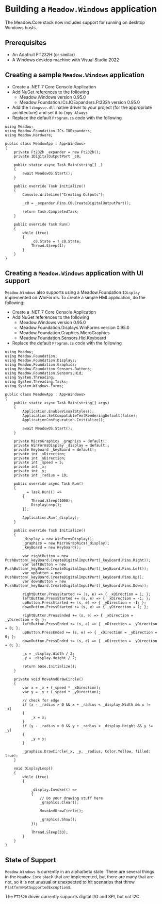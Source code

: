 # Building a `Meadow.Windows` application

The Meadow.Core stack now includes support for running on desktop Windows hosts.

## Prerequisites

- An Adafruit FT232H (or similar)
- A Windows desktop machine with Visual Studio 2022

## Creating a sample `Meadow.Windows` application

- Create a .NET 7 Core Console Application
- Add NuGet references to the following
  - Meadow.Windows version 0.95.0
  - Meadow.Foundation.ICs.IOExpanders.Ft232h version 0.95.0
- Add the `libmpsse.dll` native driver to your project (for the appropriate architecture) and set it to `Copy Always`
- Replace the default `Program.cs` code with the following

```
using Meadow;
using Meadow.Foundation.ICs.IOExpanders;
using Meadow.Hardware;

public class MeadowApp : App<Windows>
{
    private Ft232h _expander = new Ft232h();
    private IDigitalOutputPort _c0;

    public static async Task Main(string[] _)
    {
        await MeadowOS.Start();
    }

    public override Task Initialize()
    {
        Console.WriteLine("Creating Outputs");

        _c0 = _expander.Pins.C0.CreateDigitalOutputPort();

        return Task.CompletedTask;
    }

    public override Task Run()
    {
        while (true)
        {
            _c0.State = !_c0.State;
            Thread.Sleep(1);
        }
    }
}
```

## Creating a `Meadow.Windows` application with UI support

`Meadow.Windows` also supports using a Meadow.Foundation `IDisplay` implemented on WinForms.  To create a simple HMI application, do the following:

- Create a .NET 7 Core Console Application
- Add NuGet references to the following
  - Meadow.Windows version 0.95.0
  - Meadow.Foundation.Displays.WinForms version 0.95.0
  - Meadow.Foundation.Graphics.MicroGraphics
  - Meadow.Foundation.Sensors.Hid.Keyboard
- Replace the default `Program.cs` code with the following

```
using Meadow;
using Meadow.Foundation;
using Meadow.Foundation.Displays;
using Meadow.Foundation.Graphics;
using Meadow.Foundation.Sensors.Buttons;
using Meadow.Foundation.Sensors.Hid;
using System.Threading;
using System.Threading.Tasks;
using System.Windows.Forms;

public class MeadowApp : App<Windows>
{
    public static async Task Main(string[] args)
    {
        Application.EnableVisualStyles();
        Application.SetCompatibleTextRenderingDefault(false);
        ApplicationConfiguration.Initialize();

        await MeadowOS.Start();
    }

    private MicroGraphics _graphics = default!;
    private WinFormsDisplay _display = default!;
    private Keyboard _keyBoard = default!;
    private int _xDirection;
    private int _yDirection;
    private int _speed = 5;
    private int _x;
    private int _y;
    private int _radius = 10;

    public override async Task Run()
    {
        _ = Task.Run(() =>
        {
            Thread.Sleep(1000);
            DisplayLoop();
        });

        Application.Run(_display);
    }

    public override Task Initialize()
    {
        _display = new WinFormsDisplay();
        _graphics = new MicroGraphics(_display);
        _keyBoard = new Keyboard();

        var rightButton = new PushButton(_keyBoard.CreateDigitalInputPort(_keyBoard.Pins.Right));
        var leftButton = new PushButton(_keyBoard.CreateDigitalInputPort(_keyBoard.Pins.Left));
        var upButton = new PushButton(_keyBoard.CreateDigitalInputPort(_keyBoard.Pins.Up));
        var downButton = new PushButton(_keyBoard.CreateDigitalInputPort(_keyBoard.Pins.Down));

        rightButton.PressStarted += (s, e) => { _xDirection = 1; };
        leftButton.PressStarted += (s, e) => { _xDirection = -1; };
        upButton.PressStarted += (s, e) => { _yDirection = -1; };
        downButton.PressStarted += (s, e) => { _yDirection = 1; };

        rightButton.PressEnded += (s, e) => { _xDirection = _yDirection = 0; };
        leftButton.PressEnded += (s, e) => { _xDirection = _yDirection = 0; };
        upButton.PressEnded += (s, e) => { _xDirection = _yDirection = 0; };
        downButton.PressEnded += (s, e) => { _xDirection = _yDirection = 0; };

        _x = _display.Width / 2;
        _y = _display.Height / 2;

        return base.Initialize();
    }

    private void MoveAndDrawCircle()
    {
        var x = _x + (_speed * _xDirection);
        var y = _y + (_speed * _yDirection);

        // check for edge
        if (x - _radius > 0 && x + _radius < _display.Width && x != _x)
        {
            _x = x;
        }
        if (y - _radius > 0 && y + _radius < _display.Height && y != _y)
        {
            _y = y;
        }

        _graphics.DrawCircle(_x, _y, _radius, Color.Yellow, filled: true);
    }

    void DisplayLoop()
    {
        while (true)
        {

            _display.Invoke(() =>
            {
                // Do your drawing stuff here
                _graphics.Clear();

                MoveAndDrawCircle();

                _graphics.Show();
            });

            Thread.Sleep(33);
        }
    }
}

```

## State of Support

`Meadow.Windows` is currently in an alpha/beta state.  There are several things in the `Meadow.Core` stack that are implemented, but there are many that are not, so it is not unusual or unexpected to hit scenarios that throw `PlatformNotSupportedException`s.

The `FT232H` driver currently supports digital I/O and SPI, but *not* I2C.